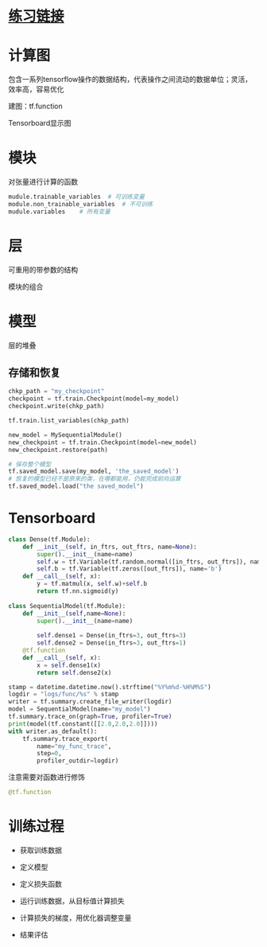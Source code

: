# [练习链接](https://github.com/wsp1911/BDMI_class_practice/tree/master/10)

# 计算图

包含一系列tensorflow操作的数据结构，代表操作之间流动的数据单位；灵活，效率高，容易优化

建图：tf.function

Tensorboard显示图

# 模块

对张量进行计算的函数

```python
mudule.trainable_variables	# 可训练变量
module.non_trainable_variables	# 不可训练
mudule.variables	# 所有变量
```

# 层

可重用的带参数的结构

模块的组合

# 模型

层的堆叠

## 存储和恢复

```python
chkp_path = "my_checkpoint"
checkpoint = tf.train.Checkpoint(model=my_model)
checkpoint.write(chkp_path)
```

```python
tf.train.list_variables(chkp_path)
```

```python
new_model = MySequentialModule()
new_checkpoint = tf.train.Checkpoint(model=new_model)
new_checkpoint.restore(path)
```

```python
# 保存整个模型
tf.saved_model.save(my_model, 'the_saved_model')
# 恢复的模型已经不是原来的类，在哪都能用，仍能完成前向运算
tf.saved_model.load("the saved_model")
```



# Tensorboard

```python
class Dense(tf.Module):
    def __init__(self, in_ftrs, out_ftrs, name=None):
        super().__init__(name=name)
        self.w = tf.Variable(tf.random.normal([in_ftrs, out_ftrs]), name="w")
        self.b = tf.Variable(tf.zeros([out_ftrs]), name='b')
    def __call__(self, x):
        y = tf.matmul(x, self.w)+self.b
        return tf.nn.sigmoid(y)
    
class SequentialModel(tf.Module):
    def __init__(self,name=None):
        super().__init__(name=name)
        
        self.dense1 = Dense(in_ftrs=3, out_ftrs=3)
        self.dense2 = Dense(in_ftrs=3, out_ftrs=1)
    @tf.function
    def __call__(self, x):
        x = self.dense1(x)
        return self.dense2(x)
```

```python
stamp = datetime.datetime.now().strftime("%Y%m%d-%H%M%S")
logdir = "logs/func/%s" % stamp
writer = tf.summary.create_file_writer(logdir)
model = SequentialModel(name="my_model")
tf.summary.trace_on(graph=True, profiler=True)
print(model(tf.constant([[2.0,2.0,2.0]])))
with writer.as_default():
    tf.summary.trace_export(
        name="my_func_trace",
        step=0,
        profiler_outdir=logdir)
```

注意需要对函数进行修饰

```python
@tf.function
```

# 训练过程

* 获取训练数据

* 定义模型

* 定义损失函数

* 运行训练数据，从目标值计算损失

* 计算损失的梯度，用优化器调整变量

* 结果评估

  

